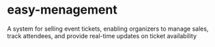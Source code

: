 # easy-menagement
A system for selling event tickets, enabling organizers to manage sales, track attendees, and provide real-time updates on ticket availability
